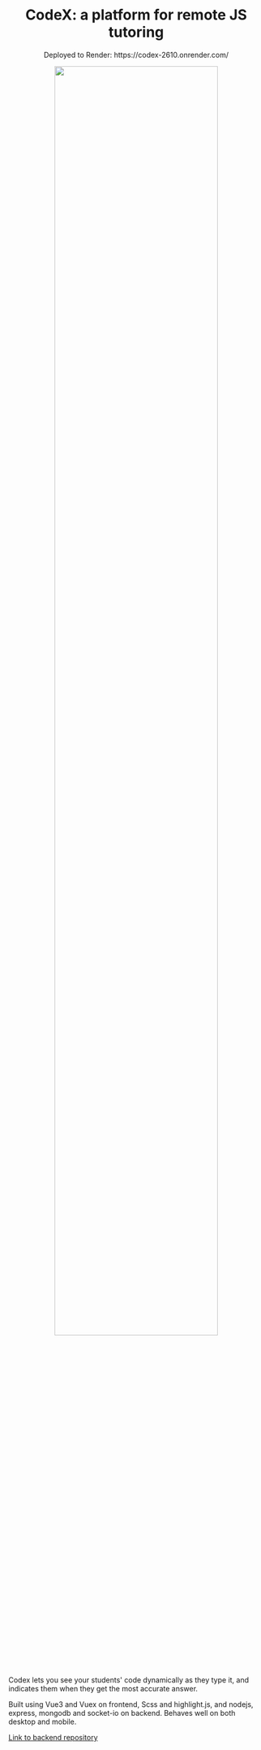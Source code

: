 
<h1 align="center">CodeX: a platform for remote JS tutoring</h1>

<p align="center">Deployed to Render: https://codex-2610.onrender.com/</p>
<p align="center"><img width="80%" src="http://res.cloudinary.com/casep22/image/upload/v1675808797/codex_std0xd.jpg"></p>

<br>
<p>Codex lets you see your students' code dynamically as they type it, and indicates them when they get the most accurate answer.</p>
<p>Built using Vue3 and Vuex on frontend, Scss and highlight.js, and nodejs, express, mongodb and socket-io on backend. Behaves well on both desktop and mobile.</p>

<a href="https://github.com/MauricioEin/codex-back">Link to backend repository</a>
